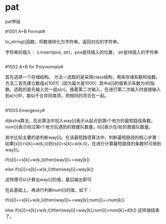 # pat
pat甲级

#1001 A+B Format#

to_string()函数，将数值转化为字符串。返回对应的字符串。

字符串的插入：
s.insert(pos, str)，pos是待插入的位置， str是待插入的字符串
##

#1002 A+B for Polynomials#

首先选择一个存储结构。
方法一选取的是采用class结构，用来存储系数和指数。
方法二首先建立数组a[1001]（因为最大是1000）其中a[i]的值表示系数为i的指数。选取的是先输入完一组a[n]，接着第二次输入，在进行第二次输入时直接输入到a[n]中，类似于合并同类项，把相同的项合在一起。
##
#1003 Emergency#

dijkstra算法，在此算法中加入way[i]表示从起点到第i个地方的最短路径条数。num[i]表示经过第i个地方后遇到的救援队数量。b[i]表示在i处的救援队数量。

其中比较主要的是判断way[i]。在该最短路径算法中，判断最短路径的核心步骤：如果(s[i]>s[k]+w(k,i))则(s[i]=s[k]+w(k,i))，在进行计算最短路径的条数时可用到way[i]。

if(s[i]==s[k]+w(k,i))then(way[i]+=way[k])

else if(s[i]>s[k]+w(k,i))then(way[i]=way[k])

这样便可以计算出way[i]的值，最后输出即可

在此基础上，再进行判断num[i]的值，如下：

if(s[i]==s[k]+w(k,i))then(way[i]+=way[k];num[i]+=num[k])

else if(s[i]>s[k]+w(k,i))then(way[i]=way[k];num[i]=num[k]+d[k])
这样就结束了。
##
